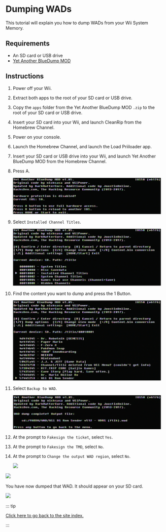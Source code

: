 # Dumping WADs

This tutorial will explain you how to dump WADs from your Wii System Memory.

## Requirements

- An SD card or USB drive
- [Yet Another BlueDump MOD](https://oscwii.org/library/app/Yet-Another-BlueDump-Mod)

## Instructions

1. Power off your Wii.

2. Extract both apps to the root of your SD card or USB drive.

3. Copy the `apps` folder from the Yet Another BlueDump MOD `.zip` to the root of your SD card or USB drive.

4. Insert your SD card into your Wii, and launch CleanRip from the Homebrew Channel.

5. Power on your console.

6. Launch the Homebrew Channel, and launch the Load Priiloader app.

7. Insert your SD card or USB drive into your Wii, and launch Yet Another BlueDump MOD from the Homebrew Channel.

8. Press A.

   ![](/images/homebrew/DumpWADS/1.png)

9. Select `Installed Channel Titles`.

   ![](/images/homebrew/DumpWADS/2.png)

10. Find the content you want to dump and press the 1 Button.

    ![](/images/homebrew/DumpWADS/3.png)

11. Select `Backup to WAD`.

    ![](/images/homebrew/DumpWADS/4.png)

12. At the prompt to `Fakesign the ticket`, select `Yes`.

13. At the prompt to `Fakesign the TMD`, select `No`.

14. At the prompt to `Change the output WAD region`, select `No`.

    ![](/images/homebrew/DumpWADS/5.png)

![](/images/homebrew/DumpWADS/6.png)

You have now dumped that WAD. It should appear on your SD card.

![](/images/homebrew/DumpWADS/7.png)

::: tip

[Click here to go back to the site index.](site-navigation)

:::
